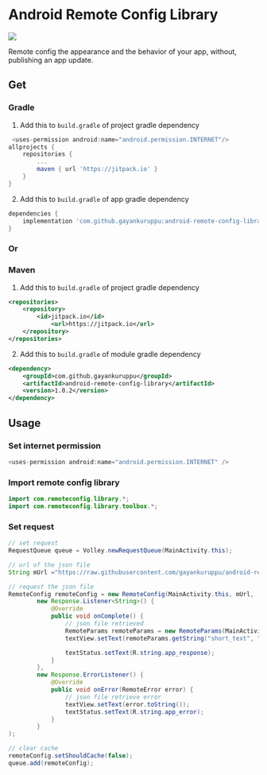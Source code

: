 # Android Remote Config Library

[![](https://jitpack.io/v/gayankuruppu/android-remote-config-library.svg)](https://jitpack.io/#gayankuruppu/android-remote-config-library)

Remote config the appearance and the behavior of your app, without, publishing an app update.

## Get

### Gradle

1. Add this to `build.gradle` of project gradle dependency

```groovy
 <uses-permission android:name="android.permission.INTERNET"/>
allprojects {
	repositories {
		...
 		maven { url 'https://jitpack.io' }
	}
}
```

2. Add this to `build.gradle` of app gradle dependency

```groovy
dependencies {
	implementation 'com.github.gayankuruppu:android-remote-config-library:1.0.2'
}
```

### Or

### Maven

1. Add this to `build.gradle` of project gradle dependency

```xml
<repositories>
	<repository>
		<id>jitpack.io</id>
	    	<url>https://jitpack.io</url>
	</repository>
</repositories>
```

2. Add this to `build.gradle` of module gradle dependency

```xml
<dependency>
	<groupId>com.github.gayankuruppu</groupId>
	<artifactId>android-remote-config-library</artifactId>
	<version>1.0.2</version>
</dependency>
```
## Usage
### Set internet permission

```groovy
<uses-permission android:name="android.permission.INTERNET" />
```

### Import remote config library

```java
import com.remoteconfig.library.*;
import com.remoteconfig.library.toolbox.*;
```

### Set request

```java
// set request
RequestQueue queue = Volley.newRequestQueue(MainActivity.this);

// url of the json file
String mUrl ="https://raw.githubusercontent.com/gayankuruppu/android-remote-config-library/master/remote-config.json";

// request the json file
RemoteConfig remoteConfig = new RemoteConfig(MainActivity.this, mUrl,
        new Response.Listener<String>() {
            @Override
            public void onComplete() {
                // json file retrieved
                RemoteParams remoteParams = new RemoteParams(MainActivity.this);
                textView.setText(remoteParams.getString("short_text", "some_text"));

                textStatus.setText(R.string.app_response);
            }
        },
        new Response.ErrorListener() {
            @Override
            public void onError(RemoteError error) {
                // json file retrieve error
                textView.setText(error.toString());
                textStatus.setText(R.string.app_error);
            }
        }
);

// clear cache
remoteConfig.setShouldCache(false);
queue.add(remoteConfig);
```
